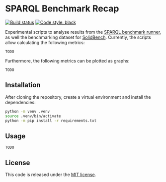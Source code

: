 # SPARQL Benchmark Recap

[![Build status](https://github.com/surilindur/sparql-benchmark-recap/workflows/CI/badge.svg)](https://github.com/surilindur/sparql-benchmark-recap/actions?query=workflow%3ACI)
[![Code style: black](https://img.shields.io/badge/code%20style-black-000000.svg)](https://github.com/psf/black)

Experimental scripts to analyse results from the [SPARQL benchmark runner](https://github.com/comunica/sparql-benchmark-runner.js),
as well the benchmarking dataset for [SolidBench](). Currently, the scripts allow calculating the following metrics:

    TODO

Furthermore, the following metrics can be plotted as graphs:

    TODO

## Installation

After cloning the repository, create a virtual environment and install the dependencies:

```bash
python -m venv .venv
source .venv/bin/activate
python -m pip install -r requirements.txt
```

## Usage

    TODO

## License

This code is released under the [MIT license](http://opensource.org/licenses/MIT).
